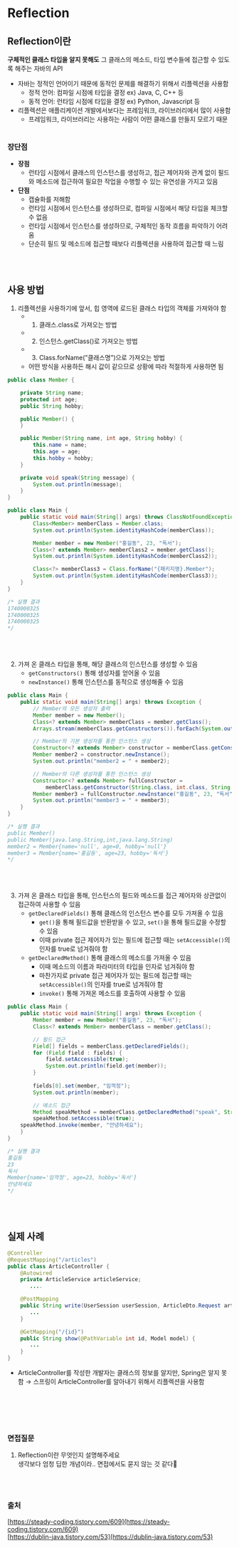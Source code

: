 # Reflection 
## Reflection이란

**구체적인 클래스 타입을 알지 못해도** 그 클래스의 메소드, 타입 변수들에 접근할 수 있도록 해주는 자바의 API

- 자바는 정적인 언어이기 때문에 동적인 문제를 해결하기 위해서 리플렉션을 사용함
    - 정적 언어: 컴파일 시점에 타입을 결정 ex) Java, C, C++ 등
    - 동적 언어: 런타임 시점에 타입을 결정 ex) Python, Javascript 등
- 리플렉션은 애플리케이션 개발에서보다는 프레임워크, 라이브러리에서 많이 사용함
    - 프레임워크, 라이브러리는 사용하는 사람이 어떤 클래스를 만들지 모르기 때문
<br></br>
### 장단점
- **장점**
    - 런타임 시점에서 클래스의 인스턴스를 생성하고, 접근 제어자와 관계 없이 필드와 메소드에 접근하여 필요한 작업을 수행할 수 있는 유연성을 가지고 있음
- **단점**
    - 캡슐화를 저해함
    - 런타임 시점에서 인스턴스를 생성하므로, 컴파일 시점에서 해당 타입을 체크할 수 없음
    - 런타임 시점에서 인스턴스를 생성하므로, 구체적인 동작 흐름을 파악하기 어려움
    - 단순히 필드 및 메소드에 접근할 때보다 리플렉션을 사용하여 접근할 때 느림

<br></br>

## 사용 방법
1. 리플렉션을 사용하기에 앞서, 힙 영역에 로드된 클래스 타입의 객체를 가져와야 함 
    - 1. 클래스.class로 가져오는 방법
    - 2. 인스턴스.getClass()로 가져오는 방법
    - 3. Class.forName(”클래스명”)으로 가져오는 방법
    - 어떤 방식을 사용하든 해시 값이 같으므로 상황에 따라 적절하게 사용하면 됨

```java
public class Member {

    private String name;
    protected int age;
    public String hobby;

    public Member() {
    }

    public Member(String name, int age, String hobby) {
        this.name = name;
        this.age = age;
        this.hobby = hobby;
    }

    private void speak(String message) {
        System.out.println(message);
    }
}

public class Main {
    public static void main(String[] args) throws ClassNotFoundException {
        Class<Member> memberClass = Member.class;
        System.out.println(System.identityHashCode(memberClass));

        Member member = new Member("홍길동", 23, "독서");
        Class<? extends Member> memberClass2 = member.getClass();
        System.out.println(System.identityHashCode(memberClass2));

        Class<?> memberClass3 = Class.forName("{패키지명}.Member");
        System.out.println(System.identityHashCode(memberClass3));
    }
}

/* 실행 결과
1740000325
1740000325
1740000325 
*/
```
<br></br>

2. 가져 온 클래스 타입을 통해, 해당 클래스의 인스턴스를 생성할 수 있음
    - `getConstructors()` 통해 생성자를 얻어올 수 있음
    - `newInstance()` 통해 인스턴스를 동적으로 생성해줄 수 있음

```java
public class Main {
    public static void main(String[] args) throws Exception {
        // Member의 모든 생성자 출력 
        Member member = new Member();
        Class<? extends Member> memberClass = member.getClass();
        Arrays.stream(memberClass.getConstructors()).forEach(System.out::println);

        // Member의 기본 생성자를 통한 인스턴스 생성
        Constructor<? extends Member> constructor = memberClass.getConstructor();
        Member member2 = constructor.newInstance();
        System.out.println("member2 = " + member2);

        // Member의 다른 생성자를 통한 인스턴스 생성
        Constructor<? extends Member> fullConstructor =
            memberClass.getConstructor(String.class, int.class, String.class);
        Member member3 = fullConstructor.newInstance("홍길동", 23, "독서");
        System.out.println("member3 = " + member3);
    }
}

/* 실행 결과
public Member()
public Member(java.lang.String,int,java.lang.String)
member2 = Member{name='null', age=0, hobby='null'}
member3 = Member{name='홍길동', age=23, hobby='독서'} 
*/
```
<br></br>

3. 가져 온 클래스 타입을 통해, 인스턴스의 필드와 메소드를 접근 제어자와 상관없이 접근하여 사용할 수 있음 
    - `getDeclaredFields()` 통해 클래스의 인스턴스 변수를 모두 가져올 수 있음
        - `get()`을 통해 필드값을 반환받을 수 있고, `set()`을 통해 필드값을 수정할 수 있음
        - 이때 private 접근 제어자가 있는 필드에 접근할 때는 `setAccessible()`의 인자를 true로 넘겨줘야 함
    - `getDeclaredMethod()` 통해 클래스의 메소드를 가져올 수 있음
        - 이때 메소드의 이름과 파라미터의 타입을 인자로 넘겨줘야 함
        - 마찬가지로 private 접근 제어자가 있는 필드에 접근할 때는 `setAccessible()`의 인자를 true로 넘겨줘야 함
        - `invoke()` 통해 가져온 메소드를 호출하여 사용할 수 있음

```java
public class Main {
    public static void main(String[] args) throws Exception {
        Member member = new Member("홍길동", 23, "독서");
        Class<? extends Member> memberClass = member.getClass();

        // 필드 접근
        Field[] fields = memberClass.getDeclaredFields();
        for (Field field : fields) {
            field.setAccessible(true);
            System.out.println(field.get(member));
        }
				
        fields[0].set(member, "임꺽정");
        System.out.println(member);

        // 메소드 접근
        Method speakMethod = memberClass.getDeclaredMethod("speak", String.class);
        speakMethod.setAccessible(true);
	speakMethod.invoke(member, "안녕하세요");
    }
}

/* 실행 결과
홍길동
23
독서
Member{name='임꺽정', age=23, hobby='독서'}
안녕하세요
*/
```

<br></br>

## 실제 사례
```java
@Controller
@RequestMapping("/articles")
public class ArticleController {    
    @Autowired    
    private ArticleService articleService;       
       ....

    @PostMapping
    public String write(UserSession userSession, ArticleDto.Request articleDto){
       ...
    }

    @GetMapping("/{id}")
    public String show(@PathVariable int id, Model model) {
       ...
    }
}
```

- ArticleController를 작성한 개발자는 클래스의 정보를 알지만, Spring은 알지 못함 
→ 스프링이 ArticleController를 알아내기 위해서 리플렉션을 사용함

<br></br>
<br></br>

### 면접질문
1. Reflection이란 무엇인지 설명해주세요      
생각보다 엄청 딥한 개념이라.. 면접에서도 묻지 않는 것 같다🤔

<br></br>
### 출처
[https://steady-coding.tistory.com/609](https://steady-coding.tistory.com/609)     
[https://dublin-java.tistory.com/53](https://dublin-java.tistory.com/53)
